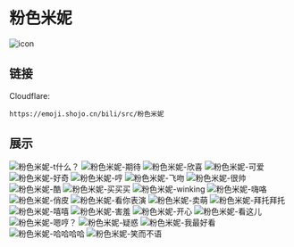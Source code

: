 # 粉色米妮
![icon](https://emoji.shojo.cn/bili/src/粉色米妮/icon.png)
## 链接
Cloudflare:
```
https://emoji.shojo.cn/bili/src/粉色米妮
```
## 展示
![粉色米妮-t什么？](https://emoji.shojo.cn/bili/src/粉色米妮/粉色米妮-t什么？.png)
![粉色米妮-期待](https://emoji.shojo.cn/bili/src/粉色米妮/粉色米妮-期待.png)
![粉色米妮-欣喜](https://emoji.shojo.cn/bili/src/粉色米妮/粉色米妮-欣喜.png)
![粉色米妮-可爱](https://emoji.shojo.cn/bili/src/粉色米妮/粉色米妮-可爱.png)
![粉色米妮-好奇](https://emoji.shojo.cn/bili/src/粉色米妮/粉色米妮-好奇.png)
![粉色米妮-哼](https://emoji.shojo.cn/bili/src/粉色米妮/粉色米妮-哼.png)
![粉色米妮-飞吻](https://emoji.shojo.cn/bili/src/粉色米妮/粉色米妮-飞吻.png)
![粉色米妮-很帅](https://emoji.shojo.cn/bili/src/粉色米妮/粉色米妮-很帅.png)
![粉色米妮-酷](https://emoji.shojo.cn/bili/src/粉色米妮/粉色米妮-酷.png)
![粉色米妮-买买买](https://emoji.shojo.cn/bili/src/粉色米妮/粉色米妮-买买买.png)
![粉色米妮-winking](https://emoji.shojo.cn/bili/src/粉色米妮/粉色米妮-winking.png)
![粉色米妮-嗨咯](https://emoji.shojo.cn/bili/src/粉色米妮/粉色米妮-嗨咯.png)
![粉色米妮-俏皮](https://emoji.shojo.cn/bili/src/粉色米妮/粉色米妮-俏皮.png)
![粉色米妮-看你表演](https://emoji.shojo.cn/bili/src/粉色米妮/粉色米妮-看你表演.png)
![粉色米妮-卖萌](https://emoji.shojo.cn/bili/src/粉色米妮/粉色米妮-卖萌.png)
![粉色米妮-拜托拜托](https://emoji.shojo.cn/bili/src/粉色米妮/粉色米妮-拜托拜托.png)
![粉色米妮-嘻嘻](https://emoji.shojo.cn/bili/src/粉色米妮/粉色米妮-嘻嘻.png)
![粉色米妮-害羞](https://emoji.shojo.cn/bili/src/粉色米妮/粉色米妮-害羞.png)
![粉色米妮-开心](https://emoji.shojo.cn/bili/src/粉色米妮/粉色米妮-开心.png)
![粉色米妮-看这儿](https://emoji.shojo.cn/bili/src/粉色米妮/粉色米妮-看这儿.png)
![粉色米妮-嗯哼？](https://emoji.shojo.cn/bili/src/粉色米妮/粉色米妮-嗯哼？.png)
![粉色米妮-疑惑](https://emoji.shojo.cn/bili/src/粉色米妮/粉色米妮-疑惑.png)
![粉色米妮-我最好看](https://emoji.shojo.cn/bili/src/粉色米妮/粉色米妮-我最好看.png)
![粉色米妮-哈哈哈哈](https://emoji.shojo.cn/bili/src/粉色米妮/粉色米妮-哈哈哈哈.png)
![粉色米妮-笑而不语](https://emoji.shojo.cn/bili/src/粉色米妮/粉色米妮-笑而不语.png)
